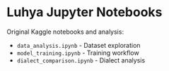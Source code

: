 # Luhya Jupyter Notebooks

Original Kaggle notebooks and analysis:

- `data_analysis.ipynb` - Dataset exploration
- `model_training.ipynb` - Training workflow
- `dialect_comparison.ipynb` - Dialect analysis

